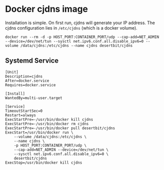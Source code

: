 # Docker cjdns image

Installation is simple. On first run, cjdns will generate your IP
address. The cjdns configuration lies in `/etc/cjdns` (which is a
docker volume).

    docker run --rm -d -p HOST_PORT:CONTAINER_PORT/udp --cap-add=NET_ADMIN --device=/dev/net/tun --sysctl net.ipv6.conf.all.disable_ipv6=0 --volume /data/cjdns:/etc/cjdns --name cjdns desertbit/cjdns

## Systemd Service

```
[Unit]
Description=cjdns
After=docker.service
Requires=docker.service

[Install]
WantedBy=multi-user.target

[Service]
TimeoutStartSec=0
Restart=always
ExecStartPre=-/usr/bin/docker kill cjdns
ExecStartPre=-/usr/bin/docker rm cjdns
ExecStartPre=-/usr/bin/docker pull desertbit/cjdns
ExecStart=/usr/bin/docker run \
    --volume /data/cjdns:/etc/cjdns \
    --name cjdns \
    -p HOST_PORT:CONTAINER_PORT/udp \
    --cap-add=NET_ADMIN --device=/dev/net/tun \
    --sysctl net.ipv6.conf.all.disable_ipv6=0 \
    desertbit/cjdns
ExecStop=/usr/bin/docker kill cjdns
```